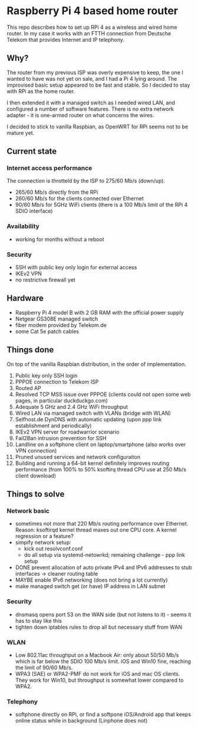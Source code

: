 # Raspberry Pi 4 based home router

This repo describes how to set up RPi 4 as a wireless and wired home router. In my case it works with an FTTH connection from Deutsche Telekom that provides Internet and IP telephony.

## Why?

The router from my previous ISP was overly expensive to keep, the one I wanted to have was not yet on sale, and I had a Pi 4 lying around. The improvised basic setup appeared to be fast and stable. So I decided to stay with RPi as the home router.

I then extended it with a managed switch as I needed wired LAN, and configured a number of software features. There is no extra network adapter - it is one-armed router on what concerns the wires.

I decided to stick to vanilla Raspbian, as OpenWRT for RPi seems not to be mature yet.

## Current state

### Internet access performance

The connection is throtteld by the ISP to 275/60 Mb/s (down/up).

- 265/60 Mb/s directly from the RPi
- 260/60 Mb/s for the clients connected over Ethernet
- 90/60 Mb/s for 5GHz WiFi clients (there is a 100 Mb/s limit of the RPi 4 SDIO interface)

### Availability
- working for months without a reboot

### Security
- SSH with public key only login for external access
- IKEv2 VPN
- no restrictive firewall yet

## Hardware
- Raspberry Pi 4 model B with 2 GB RAM with the official power supply
- Netgear GS308E managed switch
- fiber modem provided by Telekom.de
- some Cat 5e patch cables

## Things done
On top of the vanilla Raspbian distribution, in the order of implementation.
1. Public key only SSH login
2. PPPOE connection to Telekom ISP
3. Routed AP
4. Resolved TCP MSS issue over PPPOE (clients could not open some web pages, in particular duckduckgo.com)
5. Adequate 5 GHz and 2.4 GHz WiFi throughput
6. Wired LAN via managed switch with VLANs (bridge with WLAN)
7. Selfhost.de DynDNS with automatic updating (upon ppp link establishment and periodically)
8. IKEv2 VPN server for roadwarrior scenario
9. Fail2Ban intrusion prevention for SSH
10. Landline on a softphone client on laptop/smartphone (also works over VPN connection)
11. Pruned unused services and network configuraiton
12. Building and running a 64-bit kernel definitely improves routing performance (from 100% to 50% ksoftirq thread CPU use at 250 Mb/s client download)

## Things to solve

### Network basic
- sometimes not more that 220 Mb/s routing performance over Ethernet. Reason: ksoftirqd kernel thread maxes out one CPU core. A kernel regression or a feature?
- simpify network setup:
  - kick out resolvconf.conf
  - do all setup via systemd-netowrkd; remaining challenge - ppp link setup
- DONE prevent allocation of auto private IPv4 and IPv6 addresses to stub interfaces -> cleaner routing table
- MAYBE enable IPv6 networking (does not bring a lot currently)
- make managed switch get (or have) IP address in LAN subnet

### Security
- dnsmasq opens port 53 on the WAN side (but not listens to it) - seems it has to stay like this 
- tighten down iptables rules to drop all but necessary stuff from WAN

### WLAN 
- Low 802.11ac throughput on a Macbook Air: only about 50/50 Mb/s which is far below the SDIO 100 Mb/s limit. iOS and Win10 fine, reaching the limit of 90/60 Mb/s.
- WPA3 (SAE) or WPA2-PMF do not work for iOS and mac OS clients. They work for Win10, but throughput is somewhat lower compared to WPA2.

### Telephony
- softphone directly on RPi, or find a softpone iOS/Android app that keeps online status while in background (Linphone does not)
